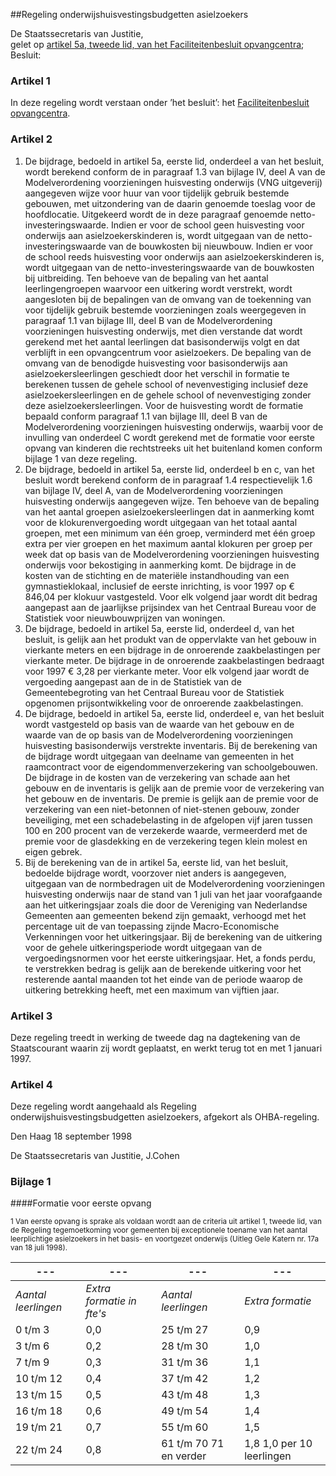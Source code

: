 <meta http-equiv='Content-Type' content='text/html; charset=utf-8' />

##Regeling onderwijshuisvestingsbudgetten asielzoekers

De Staatssecretaris van Justitie,  
gelet op [artikel 5a, tweede lid, van het Faciliteitenbesluit opvangcentra](../../../../../AMvB/faciliteitenbesluit/opvangcentra/BWBR0006849/README.md);
Besluit:    

### Artikel  1  

In deze regeling wordt verstaan onder ’het besluit’: het [Faciliteitenbesluit opvangcentra](../../../../../AMvB/faciliteitenbesluit/opvangcentra/BWBR0006849/README.md).  

### Artikel  2  

1.  De bijdrage, bedoeld in artikel 5a, eerste lid, onderdeel a van het besluit, wordt berekend conform de in paragraaf 1.3 van bijlage IV, deel A van de Modelverordening voorzieningen huisvesting onderwijs (VNG uitgeverij) aangegeven wijze voor huur van voor tijdelijk gebruik bestemde gebouwen, met uitzondering van de daarin genoemde toeslag voor de hoofdlocatie. Uitgekeerd wordt de in deze paragraaf genoemde netto-investeringswaarde. Indien er voor de school geen huisvesting voor onderwijs aan asielzoekerskinderen is, wordt uitgegaan van de netto-investeringswaarde van de bouwkosten bij nieuwbouw. Indien er voor de school reeds huisvesting voor onderwijs aan asielzoekerskinderen is, wordt uitgegaan van de netto-investeringswaarde van de bouwkosten bij uitbreiding. Ten behoeve van de bepaling van het aantal leerlingengroepen waarvoor een uitkering wordt verstrekt, wordt aangesloten bij de bepalingen van de omvang van de toekenning van voor tijdelijk gebruik bestemde voorzieningen zoals weergegeven in paragraaf 1.1 van bijlage III, deel B van de Modelverordening voorzieningen huisvesting onderwijs, met dien verstande dat wordt gerekend met het aantal leerlingen dat basisonderwijs volgt en dat verblijft in een opvangcentrum voor asielzoekers. De bepaling van de omvang van de benodigde huisvesting voor basisonderwijs aan asielzoekersleerlingen geschiedt door het verschil in formatie te berekenen tussen de gehele school of nevenvestiging inclusief deze asielzoekersleerlingen en de gehele school of nevenvestiging zonder deze asielzoekersleerlingen. Voor de huisvesting wordt de formatie bepaald conform paragraaf 1.1 van bijlage III, deel B van de Modelverordening voorzieningen huisvesting onderwijs, waarbij voor de invulling van onderdeel C wordt gerekend met de formatie voor eerste opvang van kinderen die rechtstreeks uit het buitenland komen conform bijlage 1 van deze regeling.   
2.  De bijdrage, bedoeld in artikel 5a, eerste lid, onderdeel b en c, van het besluit wordt berekend conform de in paragraaf 1.4 respectievelijk 1.6 van bijlage IV, deel A, van de Modelverordening voorzieningen huisvesting onderwijs aangegeven wijze. Ten behoeve van de bepaling van het aantal groepen asielzoekersleerlingen dat in aanmerking komt voor de klokurenvergoeding wordt uitgegaan van het totaal aantal groepen, met een minimum van één groep, verminderd met één groep extra per vier groepen en het maximum aantal klokuren per groep per week dat op basis van de Modelverordening voorzieningen huisvesting onderwijs voor bekostiging in aanmerking komt. De bijdrage in de kosten van de stichting en de materiële instandhouding van een gymnastieklokaal, inclusief de eerste inrichting, is voor 1997 op € 846,04 per klokuur vastgesteld. Voor elk volgend jaar wordt dit bedrag aangepast aan de jaarlijkse prijsindex van het Centraal Bureau voor de Statistiek voor nieuwbouwprijzen van woningen.   
3.  De bijdrage, bedoeld in artikel 5a, eerste lid, onderdeel d, van het besluit, is gelijk aan het produkt van de oppervlakte van het gebouw in vierkante meters en een bijdrage in de onroerende zaakbelastingen per vierkante meter. De bijdrage in de onroerende zaakbelastingen bedraagt voor 1997 € 3,28 per vierkante meter. Voor elk volgend jaar wordt de vergoeding aangepast aan de in de Statistiek van de Gemeentebegroting van het Centraal Bureau voor de Statistiek opgenomen prijsontwikkeling voor de onroerende zaakbelastingen.   
4.  De bijdrage, bedoeld in artikel 5a, eerste lid, onderdeel e, van het besluit wordt vastgesteld op basis van de waarde van het gebouw en de waarde van de op basis van de Modelverordening voorzieningen huisvesting basisonderwijs verstrekte inventaris. Bij de berekening van de bijdrage wordt uitgegaan van deelname van gemeenten in het raamcontract voor de eigendommenverzekering van schoolgebouwen. De bijdrage in de kosten van de verzekering van schade aan het gebouw en de inventaris is gelijk aan de premie voor de verzekering van het gebouw en de inventaris. De premie is gelijk aan de premie voor de verzekering van een niet-betonnen of niet-stenen gebouw, zonder beveiliging, met een schadebelasting in de afgelopen vijf jaren tussen 100 en 200 procent van de verzekerde waarde, vermeerderd met de premie voor de glasdekking en de verzekering tegen klein molest en eigen gebrek.   
5.  Bij de berekening van de in artikel 5a, eerste lid, van het besluit, bedoelde bijdrage wordt, voorzover niet anders is aangegeven, uitgegaan van de normbedragen uit de Modelverordening voorzieningen huisvesting onderwijs naar de stand van 1 juli van het jaar voorafgaande aan het uitkeringsjaar zoals die door de Vereniging van Nederlandse Gemeenten aan gemeenten bekend zijn gemaakt, verhoogd met het percentage uit de van toepassing zijnde Macro-Economische Verkenningen voor het uitkeringsjaar. Bij de berekening van de uitkering voor de gehele uitkeringsperiode wordt uitgegaan van de vergoedingsnormen voor het eerste uitkeringsjaar. Het, a fonds perdu, te verstrekken bedrag is gelijk aan de berekende uitkering voor het resterende aantal maanden tot het einde van de periode waarop de uitkering betrekking heeft, met een maximum van vijftien jaar.   

### Artikel  3  

Deze regeling treedt in werking de tweede dag na dagtekening van de Staatscourant waarin zij wordt geplaatst, en werkt terug tot en met 1 januari 1997.  

### Artikel  4  

Deze regeling wordt aangehaald als Regeling onderwijshuisvestingsbudgetten asielzoekers, afgekort als OHBA-regeling.  

Den Haag 
18 september 1998    

De 
Staatssecretaris van Justitie, 
J.Cohen   

### Bijlage  1  

####Formatie voor eerste opvang

<sup> 1  Van eerste opvang is sprake als voldaan wordt aan de criteria uit artikel 1, tweede lid, van de Regeling tegemoetkoming voor gemeenten bij exceptionele toename van het aantal leerplichtige asielzoekers in het basis- en voortgezet onderwijs (Uitleg Gele Katern nr. 17a van 18 juli 1998).  </sup>  

| --- | --- | --- | --- |
|---|---|---|---|
|  *Aantal leerlingen*   |  *Extra formatie in fte's*   |  *Aantal leerlingen*   |  *Extra formatie*   |
| 0 t/m 3  | 0,0  | 25 t/m 27  | 0,9  |
| 3 t/m 6  | 0,2  | 28 t/m 30  | 1,0  |
| 7 t/m 9  | 0,3  | 31 t/m 36  | 1,1  |
| 10 t/m 12  | 0,4  | 37 t/m 42  | 1,2  |
| 13 t/m 15  | 0,5  | 43 t/m 48  | 1,3  |
| 16 t/m 18  | 0,6  | 49 t/m 54  | 1,4  |
| 19 t/m 21  | 0,7  | 55 t/m 60  | 1,5  |
| 22 t/m 24  | 0,8  | 61 t/m 70  71 en verder  | 1,8  1,0 per 10 leerlingen  |

